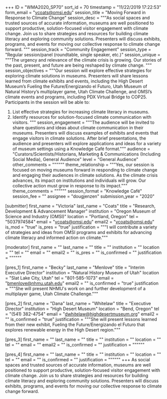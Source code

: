 +++
ID = "WMA2020_SP70"
sort_id = 70
timestamp = "11/22/2019 17:22:53"
form_email = "vcoats@omsi.edu"
session_title = "Moving Forward in Response to Climate Change"
session_desc = """As social spaces and trusted sources of accurate information, museums are well positioned to support productive, solution-focused visitor engagement with climate change. Join us to share strategies and resources for building climate literacy and exploring community solutions. Presenters will discuss exhibits, programs, and events for moving our collective response to climate change forward. """
session_track = "Community Engagement"
session_type = "Regular session/panel (roundtable, single speaker, etc.)"
session_unique = """The urgency and relevance of the climate crisis is growing. Our stories of the past, present, and future are being reshaped by climate change. """
session_objectives = """Our session will explore effective strategies for exploring climate solutions in museums. Presenters will share lessons learned from  climate exhibits and events, including the High Desert Museum’s Fueling the Future/Energizando el Futuro, Utah Museum of Natural History’s multiplayer game, Utah Climate Challenge, and OMSI’s climate events and programs, including PDX Virtual Bridge to COP25. Participants in the session will be able to:

1.	List effective strategies for increasing climate literacy in museums.
2.	Identify resources for solution-focused climate communication with visitors.
"""
session_engagement = """The audience will be invited to share questions and ideas about climate communication in their museums. Presenters will discuss examples of exhibits and events that engage visitors in climate solutions. After brief presentations, the audience and presenters will explore applications and ideas for a variety of museum settings using a Knowledge Café format."""
audience = "Curators/Scientists/Historians, Marketing & Communications (Including Social Media), General Audience"
level = "General Audience"
other_comments = """"""
theme_relationship = """Yes, our session is focused on moving museums forward in responding to climate change and engaging their audiences in climate solutions. As the climate crisis advances, its impact on institutions and individuals will grow. Our collective action must grow in response to its impact."""
theme_comments = """"""
session_format = "Knowledge Café"
session_fee = ""
assignee = "dougjenzen"
submission_year = "2020"

[submitter]
first_name = "Victoria"
last_name = "Coats"
title = "Research, Development & Advancement Manager"
institution = "Oregon Museum of Science and Industry (OMSI)"
location = "Portland, Oregon"
tel = "5037974584"
email = "vcoats@omsi.edu"
email2 = "vcoats@omsi.edu"
is_mod = "true"
is_pres = "true"
justification = """I will contribute a variety of strategies and ideas from OMSI programs and exhibits for advancing climate literacy and informed action on climate."""

[moderator]
first_name = ""
last_name = ""
title = ""
institution = ""
location = ""
tel = ""
email = ""
email2 = ""
is_pres = ""
is_confirmed = ""
justification = """"""

[pres_1]
first_name = "Becky"
last_name = "Menlove"
title = "Interim Executive Director"
institution = "Natural History Museum of Utah"
location = "Slat Lake City, Utah"
tel = "801-585-1073"
email = "bmenlove@nhmu.utah.edu"
email2 = ""
is_confirmed = "true"
justification = """She will present NHMU's work on and further development of a multiplayer game, Utah Climate Challenge."""

[pres_2]
first_name = "Dana"
last_name = "Whitelaw"
title = "Executive Director"
institution = "High Desert Museum"
location = "Bend, Oregon"
tel = "(541) 382-4754"
email = "dwhitelaw@highdesertmuseum.org"
email2 = ""
is_confirmed = "true"
justification = """She will present lessons learned from their new exhibit, Fueling the Future/Energizando el Futuro that explores renewable energy in the High Desert region."""

[pres_3]
first_name = ""
last_name = ""
title = ""
institution = ""
location = ""
tel = ""
email = ""
email2 = ""
is_confirmed = ""
justification = """"""

[pres_4]
first_name = ""
last_name = ""
title = ""
institution = ""
location = ""
tel = ""
email = ""
is_confirmed = ""
justification = """"""
+++
As social spaces and trusted sources of accurate information, museums are well positioned to support productive, solution-focused visitor engagement with climate change. Join us to share strategies and resources for building climate literacy and exploring community solutions. Presenters will discuss exhibits, programs, and events for moving our collective response to climate change forward. 